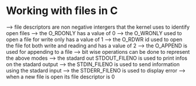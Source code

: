 # Working with files in C
--> file descriptors are non negative intergers that the kernel uses to identify open files
--> the O_RDONLY has a value of 0
--> the O_WRONLY used to open a file for write only has a value of 1
--> the O_RDWR id used to open the file fot both write and reading and has a value of 2
--> the O_APPEND is used for appending to a file
--> bit wise operations can be done to represent the above modes
--> the stadard out STDOUT_FILENO is used to print infos on the stadard output 
--> the STDIN_FILENO is used to send information using the stadard input
--> the STDERR_FILENO is used to display error
--> when a new file is open its file descriptor is 0

